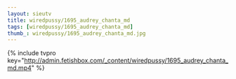 ```yaml
--- 
layout: sieutv
title: wiredpussy/1695_audrey_chanta_md
tags: [wiredpussy/1695_audrey_chanta_md]
thumb_: wiredpussy/1695_audrey_chanta_md.jpg
---
```

{% include tvpro key="http://admin.fetishbox.com/_content/wiredpussy/1695_audrey_chanta_md.mp4" %} 
